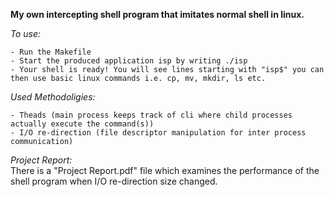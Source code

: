 **My own intercepting shell program that imitates normal shell in linux.**

*To use:*

	- Run the Makefile
	- Start the produced application isp by writing ./isp
	- Your shell is ready! You will see lines starting with "isp$" you can then use basic linux commands i.e. cp, mv, mkdir, ls etc.

*Used Methodoligies:*

	- Theads (main process keeps track of cli where child processes actually execute the command(s))
	- I/O re-direction (file descriptor manipulation for inter process communication)
 

*Project Report:*
	<br />   There is a "Project Report.pdf" file which examines the performance of the shell program when I/O re-direction size changed.
